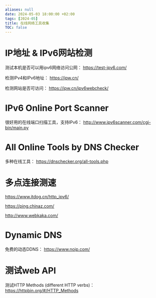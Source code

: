 ```yaml
---
aliases: null
date: 2024-05-03 18:00:00 +02:00
tags: [2024-05]
title: 在线网络工具收集
TOC: false
---
```


# IP地址 & IPv6网站检测
测试本机是否可以用ipv6网络访问公网：
https://test-ipv6.com/

检测IPv4和IPv6地址：
https://ipw.cn/

检测网站是否可访问：
https://ipw.cn/ipv6webcheck/

# IPv6 Online Port Scanner
很好用的在线端口扫描工具，支持IPv6：
http://www.ipv6scanner.com/cgi-bin/main.py

# All Online Tools by DNS Checker
多种在线工具：
https://dnschecker.org/all-tools.php

# 多点连接测速
https://www.itdog.cn/http_ipv6/

https://ping.chinaz.com/

http://www.webkaka.com/

# Dynamic DNS
免费的动态DDNS：
https://www.noip.com/

# 测试web API
测试HTTP Methods (different HTTP verbs)：
https://httpbin.org/#/HTTP_Methods
